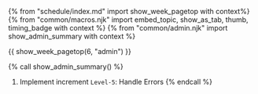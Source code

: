 {% from "schedule/index.md" import show_week_pagetop with context%}
{% from "common/macros.njk" import embed_topic, show_as_tab, thumb, timing_badge with context %}
{% from "common/admin.njk" import show_admin_summary with context %}

{{ show_week_pagetop(6, "admin") }}

{% call show_admin_summary() %}
1. Implement increment `Level-5`: Handle Errors
{% endcall %}

<include src="dukeFragment.md" boilerplate var-displacement="../.." var-header="**`Level-5`: Handle Errors**" var-fragment="text.md#level5" />
